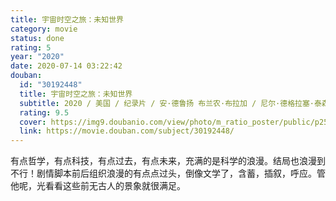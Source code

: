 ```yaml
---
title: 宇宙时空之旅：未知世界
category: movie
status: done
rating: 5
year: "2020"
date: 2020-07-14 03:22:42
douban:
  id: "30192448"
  title: 宇宙时空之旅：未知世界
  subtitle: 2020 / 美国 / 纪录片 / 安·德鲁扬 布兰农·布拉加 / 尼尔·德格拉塞·泰森
  rating: 9.5
  cover: https://img9.doubanio.com/view/photo/m_ratio_poster/public/p2592896526.jpg
  link: https://movie.douban.com/subject/30192448/
---
```


有点哲学，有点科技，有点过去，有点未来，充满的是科学的浪漫。结局也浪漫到不行！剧情脚本前后组织浪漫的有点点过头，倒像文学了，含蓄，插叙，呼应。管他呢，光看看这些前无古人的景象就很满足。